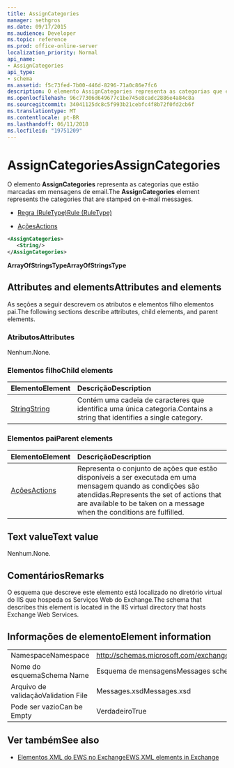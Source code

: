 ```yaml
---
title: AssignCategories
manager: sethgros
ms.date: 09/17/2015
ms.audience: Developer
ms.topic: reference
ms.prod: office-online-server
localization_priority: Normal
api_name:
- AssignCategories
api_type:
- schema
ms.assetid: f5c73fed-7b00-446d-8296-71a0c86e7fc6
description: O elemento AssignCategories representa as categorias que estão marcadas em mensagens de email.
ms.openlocfilehash: 96c77306d649677c1be745e8cadc2886e4a84c8a
ms.sourcegitcommit: 34041125dc8c5f993b21cebfc4f8b72f0fd2cb6f
ms.translationtype: MT
ms.contentlocale: pt-BR
ms.lasthandoff: 06/11/2018
ms.locfileid: "19751209"
---
```

# <a name="assigncategories"></a><span data-ttu-id="fec3f-103">AssignCategories</span><span class="sxs-lookup"><span data-stu-id="fec3f-103">AssignCategories</span></span>

<span data-ttu-id="fec3f-104">O elemento **AssignCategories** representa as categorias que estão marcadas em mensagens de email.</span><span class="sxs-lookup"><span data-stu-id="fec3f-104">The **AssignCategories** element represents the categories that are stamped on e-mail messages.</span></span> 
  
- [<span data-ttu-id="fec3f-105">Regra (RuleType)</span><span class="sxs-lookup"><span data-stu-id="fec3f-105">Rule (RuleType)</span></span>](rule-ruletype.md)
  
- [<span data-ttu-id="fec3f-106">Ações</span><span class="sxs-lookup"><span data-stu-id="fec3f-106">Actions</span></span>](actions.md)
  
```XML
<AssignCategories>
   <String/>
</AssignCategories>
```

 <span data-ttu-id="fec3f-107">**ArrayOfStringsType**</span><span class="sxs-lookup"><span data-stu-id="fec3f-107">**ArrayOfStringsType**</span></span>
## <a name="attributes-and-elements"></a><span data-ttu-id="fec3f-108">Attributes and elements</span><span class="sxs-lookup"><span data-stu-id="fec3f-108">Attributes and elements</span></span>

<span data-ttu-id="fec3f-109">As seções a seguir descrevem os atributos e elementos filho elementos pai.</span><span class="sxs-lookup"><span data-stu-id="fec3f-109">The following sections describe attributes, child elements, and parent elements.</span></span>
  
### <a name="attributes"></a><span data-ttu-id="fec3f-110">Atributos</span><span class="sxs-lookup"><span data-stu-id="fec3f-110">Attributes</span></span>

<span data-ttu-id="fec3f-111">Nenhum.</span><span class="sxs-lookup"><span data-stu-id="fec3f-111">None.</span></span>
  
### <a name="child-elements"></a><span data-ttu-id="fec3f-112">Elementos filho</span><span class="sxs-lookup"><span data-stu-id="fec3f-112">Child elements</span></span>

|<span data-ttu-id="fec3f-113">**Elemento**</span><span class="sxs-lookup"><span data-stu-id="fec3f-113">**Element**</span></span>|<span data-ttu-id="fec3f-114">**Descrição**</span><span class="sxs-lookup"><span data-stu-id="fec3f-114">**Description**</span></span>|
|:-----|:-----|
|[<span data-ttu-id="fec3f-115">String</span><span class="sxs-lookup"><span data-stu-id="fec3f-115">String</span></span>](string.md) <br/> |<span data-ttu-id="fec3f-116">Contém uma cadeia de caracteres que identifica uma única categoria.</span><span class="sxs-lookup"><span data-stu-id="fec3f-116">Contains a string that identifies a single category.</span></span>  <br/> |
   
### <a name="parent-elements"></a><span data-ttu-id="fec3f-117">Elementos pai</span><span class="sxs-lookup"><span data-stu-id="fec3f-117">Parent elements</span></span>

|<span data-ttu-id="fec3f-118">**Elemento**</span><span class="sxs-lookup"><span data-stu-id="fec3f-118">**Element**</span></span>|<span data-ttu-id="fec3f-119">**Descrição**</span><span class="sxs-lookup"><span data-stu-id="fec3f-119">**Description**</span></span>|
|:-----|:-----|
|[<span data-ttu-id="fec3f-120">Ações</span><span class="sxs-lookup"><span data-stu-id="fec3f-120">Actions</span></span>](actions.md) <br/> |<span data-ttu-id="fec3f-121">Representa o conjunto de ações que estão disponíveis a ser executada em uma mensagem quando as condições são atendidas.</span><span class="sxs-lookup"><span data-stu-id="fec3f-121">Represents the set of actions that are available to be taken on a message when the conditions are fulfilled.</span></span>  <br/> |
   
## <a name="text-value"></a><span data-ttu-id="fec3f-122">Text value</span><span class="sxs-lookup"><span data-stu-id="fec3f-122">Text value</span></span>

<span data-ttu-id="fec3f-123">Nenhum.</span><span class="sxs-lookup"><span data-stu-id="fec3f-123">None.</span></span>
  
## <a name="remarks"></a><span data-ttu-id="fec3f-124">Comentários</span><span class="sxs-lookup"><span data-stu-id="fec3f-124">Remarks</span></span>

<span data-ttu-id="fec3f-125">O esquema que descreve este elemento está localizado no diretório virtual do IIS que hospeda os Serviços Web do Exchange.</span><span class="sxs-lookup"><span data-stu-id="fec3f-125">The schema that describes this element is located in the IIS virtual directory that hosts Exchange Web Services.</span></span>
  
## <a name="element-information"></a><span data-ttu-id="fec3f-126">Informações de elemento</span><span class="sxs-lookup"><span data-stu-id="fec3f-126">Element information</span></span>

|||
|:-----|:-----|
|<span data-ttu-id="fec3f-127">Namespace</span><span class="sxs-lookup"><span data-stu-id="fec3f-127">Namespace</span></span>  <br/> |http://schemas.microsoft.com/exchange/services/2006/messages  <br/> |
|<span data-ttu-id="fec3f-128">Nome do esquema</span><span class="sxs-lookup"><span data-stu-id="fec3f-128">Schema Name</span></span>  <br/> |<span data-ttu-id="fec3f-129">Esquema de mensagens</span><span class="sxs-lookup"><span data-stu-id="fec3f-129">Messages schema</span></span>  <br/> |
|<span data-ttu-id="fec3f-130">Arquivo de validação</span><span class="sxs-lookup"><span data-stu-id="fec3f-130">Validation File</span></span>  <br/> |<span data-ttu-id="fec3f-131">Messages.xsd</span><span class="sxs-lookup"><span data-stu-id="fec3f-131">Messages.xsd</span></span>  <br/> |
|<span data-ttu-id="fec3f-132">Pode ser vazio</span><span class="sxs-lookup"><span data-stu-id="fec3f-132">Can be Empty</span></span>  <br/> |<span data-ttu-id="fec3f-133">Verdadeiro</span><span class="sxs-lookup"><span data-stu-id="fec3f-133">True</span></span>  <br/> |
   
## <a name="see-also"></a><span data-ttu-id="fec3f-134">Ver também</span><span class="sxs-lookup"><span data-stu-id="fec3f-134">See also</span></span>

- [<span data-ttu-id="fec3f-135">Elementos XML do EWS no Exchange</span><span class="sxs-lookup"><span data-stu-id="fec3f-135">EWS XML elements in Exchange</span></span>](ews-xml-elements-in-exchange.md)

